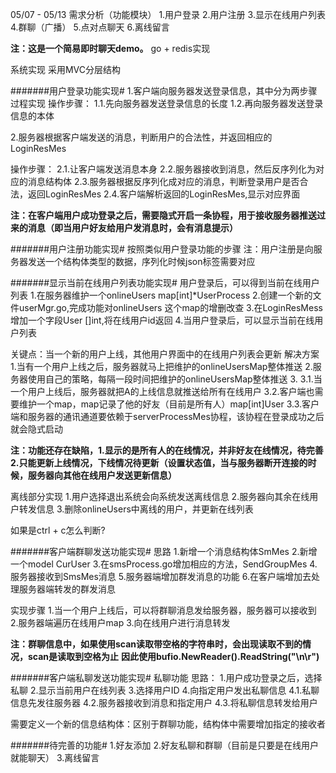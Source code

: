 05/07 - 05/13
需求分析（功能模块）
1.用户登录
2.用户注册
3.显示在线用户列表
4.群聊（广播）
5.点对点聊天
6.离线留言

**注：这是一个简易即时聊天demo。**
go + redis实现

系统实现
采用MVC分层结构


#######用户登录功能实现#
1.客户端向服务器发送登录信息，其中分为两步骤过程实现
操作步骤：
1.1.先向服务器发送登录信息的长度
1.2.再向服务器发送登录信息的本体

2.服务器根据客户端发送的消息，判断用户的合法性，并返回相应的LoginResMes

操作步骤：
2.1.让客户端发送消息本身
2.2.服务器接收到消息，然后反序列化为对应的消息结构体
2.3.服务器根据反序列化成对应的消息，判断登录用户是否合法，返回LoginResMes
2.4.客户端解析返回的LoginResMes,显示对应界面

**注：在客户端用户成功登录之后，需要隐式开启一条协程，用于接收服务器推送过来的消息（即当用户好友给用户发消息时，会有消息提示）**


#######用户注册功能实现#
按照类似用户登录功能的步骤
注：用户注册是向服务器发送一个结构体类型的数据，序列化时候json标签需要对应


#######显示当前在线用户列表功能实现#
用户登录后，可以得到当前在线用户列表
1.在服务器维护一个onlineUsers map[int]*UserProcess
2.创建一个新的文件userMgr.go,完成功能对onlineUsers 这个map的增删改查
3.在LoginResMess 增加一个字段User []int,将在线用户id返回
4.当用户登录后，可以显示当前在线用户列表

关键点：当一个新的用户上线，其他用户界面中的在线用户列表会更新
解决方案
1.当有一个用户上线之后，服务器就马上把维护的onlineUsersMap整体推送
2.服务器使用自己的策略，每隔一段时间把维护的onlineUsersMap整体推送
3.
3.1.当一个用户上线后，服务器就把A的上线信息就推送给所有在线用户
3.2.客户端也需要维护一个map，map记录了他的好友（目前是所有人）map[int]User
3.3.客户端和服务器的通讯通道要依赖于serverProcessMes协程，该协程在登录成功之后就会隐式启动

**注：功能还存在缺陷，1.显示的是所有人的在线情况，并非好友在线情况，待完善
                2.只能更新上线情况，下线情况待更新（设置状态值，当与服务器断开连接的时候，服务器向其他在线用户发送更新信息）**


离线部分实现
1.用户选择退出系统会向系统发送离线信息
2.服务器向其余在线用户转发信息
3.删除onlineUsers中离线的用户，并更新在线列表

如果是ctrl + c怎么判断?

#######客户端群聊发送功能实现#
思路
1.新增一个消息结构体SmMes
2.新增一个model CurUser
3.在smsProcess.go增加相应的方法，SendGroupMes
4.服务器接收到SmsMes消息
5.服务器端增加群发消息的功能
6.在客户端增加去处理服务器端转发的群发消息


实现步骤
1.当一个用户上线后，可以将群聊消息发给服务器，服务器可以接收到
2.服务器端遍历在线用户map
3.向在线用户进行消息转发


**注：群聊信息中，如果使用scan读取带空格的字符串时，会出现读取不到的情况，scan是读取到空格为止**
**因此使用bufio.NewReader().ReadString("\n\r")**


#######客户端私聊发送功能实现#
私聊功能
思路：
1.用户成功登录之后，选择私聊
2.显示当前用户在线列表
3.选择用户ID
4.向指定用户发出私聊信息
  4.1.私聊信息先发往服务器
  4.2.服务器接收到消息和指定用户
  4.3.将私聊信息转发给用户

需要定义一个新的信息结构体：区别于群聊功能，结构体中需要增加指定的接收者


#######待完善的功能#
1.好友添加
2.好友私聊和群聊（目前是只要是在线用户就能聊天）
3.离线留言



















